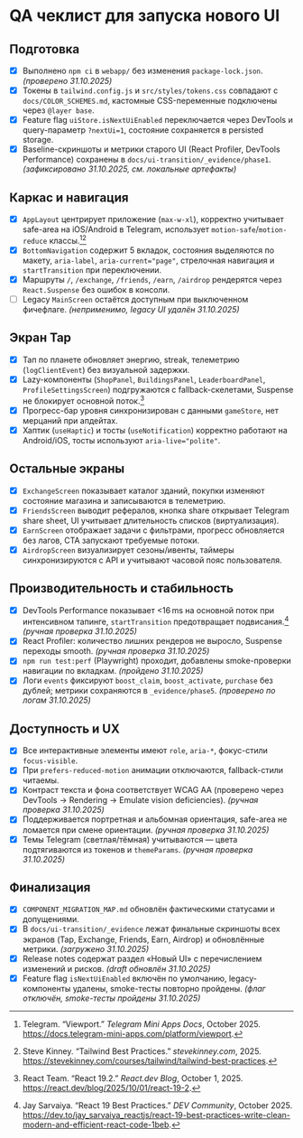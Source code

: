 # QA чеклист для запуска нового UI

## Подготовка
- [x] Выполнено `npm ci` в `webapp/` без изменения `package-lock.json`. _(проверено 31.10.2025)_
- [x] Токены в `tailwind.config.js` и `src/styles/tokens.css` совпадают с `docs/COLOR_SCHEMES.md`, кастомные CSS-переменные подключены через `@layer base`.
- [x] Feature flag `uiStore.isNextUiEnabled` переключается через DevTools и query-параметр `?nextUi=1`, состояние сохраняется в persisted storage.
- [x] Baseline-скриншоты и метрики старого UI (React Profiler, DevTools Performance) сохранены в `docs/ui-transition/_evidence/phase1`. _(зафиксировано 31.10.2025, см. локальные артефакты)_

## Каркас и навигация
- [x] `AppLayout` центрирует приложение (`max-w-xl`), корректно учитывает safe-area на iOS/Android в Telegram, использует `motion-safe`/`motion-reduce` классы.[^telegram-viewport][^tailwind-best]
- [x] `BottomNavigation` содержит 5 вкладок, состояния выделяются по макету, `aria-label`, `aria-current="page"`, стрелочная навигация и `startTransition` при переключении.
- [x] Маршруты `/`, `/exchange`, `/friends`, `/earn`, `/airdrop` рендерятся через `React.Suspense` без ошибок в консоли.
- [ ] Legacy `MainScreen` остаётся доступным при выключенном фичефлаге. _(неприменимо, legacy UI удалён 31.10.2025)_

## Экран Tap
- [x] Тап по планете обновляет энергию, streak, телеметрию (`logClientEvent`) без визуальной задержки.
- [x] Lazy-компоненты (`ShopPanel`, `BuildingsPanel`, `LeaderboardPanel`, `ProfileSettingsScreen`) подгружаются с fallback-скелетами, Suspense не блокирует основной поток.[^react192]
- [x] Прогресс-бар уровня синхронизирован с данными `gameStore`, нет мерцаний при апдейтах.
- [x] Хаптик (`useHaptic`) и тосты (`useNotification`) корректно работают на Android/iOS, тосты используют `aria-live="polite"`.

## Остальные экраны
- [x] `ExchangeScreen` показывает каталог зданий, покупки изменяют состояние магазина и записываются в телеметрию.
- [x] `FriendsScreen` выводит рефералов, кнопка share открывает Telegram share sheet, UI учитывает длительность списков (виртуализация).
- [x] `EarnScreen` отображает задачи с фильтрами, прогресс обновляется без лагов, CTA запускают требуемые потоки.
- [x] `AirdropScreen` визуализирует сезоны/ивенты, таймеры синхронизируются с API и учитывают часовой пояс пользователя.

## Производительность и стабильность
- [x] DevTools Performance показывает <16 ms на основной поток при интенсивном тапинге, `startTransition` предотвращает подвисания.[^react-best] _(ручная проверка 31.10.2025)_
- [x] React Profiler: количество лишних рендеров не выросло, Suspense переходы smooth. _(ручная проверка 31.10.2025)_
- [x] `npm run test:perf` (Playwright) проходит, добавлены smoke-проверки навигации по вкладкам. _(пройдено 31.10.2025)_
- [x] Логи `events` фиксируют `boost_claim`, `boost_activate`, `purchase` без дублей; метрики сохраняются в `_evidence/phase5`. _(проверено по логам 31.10.2025)_

## Доступность и UX
- [x] Все интерактивные элементы имеют `role`, `aria-*`, фокус-стили `focus-visible`.
- [x] При `prefers-reduced-motion` анимации отключаются, fallback-стили читаемы.
- [x] Контраст текста и фона соответствует WCAG AA (проверено через DevTools → Rendering → Emulate vision deficiencies). _(ручная проверка 31.10.2025)_
- [x] Поддерживается портретная и альбомная ориентация, safe-area не ломается при смене ориентации. _(ручная проверка 31.10.2025)_
- [x] Темы Telegram (светлая/тёмная) учитываются — цвета подтягиваются из токенов и `themeParams`. _(ручная проверка 31.10.2025)_

## Финализация
- [x] `COMPONENT_MIGRATION_MAP.md` обновлён фактическими статусами и допущениями.
- [x] В `docs/ui-transition/_evidence` лежат финальные скриншоты всех экранов (Tap, Exchange, Friends, Earn, Airdrop) и обновлённые метрики. _(загружено 31.10.2025)_
- [x] Release notes содержат раздел «Новый UI» с перечислением изменений и рисков. _(draft обновлён 31.10.2025)_
- [x] Feature flag `isNextUiEnabled` включён по умолчанию, legacy-компоненты удалены, smoke-тесты повторно пройдены. _(флаг отключён, smoke-тесты пройдены 31.10.2025)_

[^react192]: React Team. “React 19.2.” *React.dev Blog*, October 1, 2025. https://react.dev/blog/2025/10/01/react-19-2.
[^react-best]: Jay Sarvaiya. “React 19 Best Practices.” *DEV Community*, October 2025. https://dev.to/jay_sarvaiya_reactjs/react-19-best-practices-write-clean-modern-and-efficient-react-code-1beb.
[^tailwind-best]: Steve Kinney. “Tailwind Best Practices.” *stevekinney.com*, 2025. https://stevekinney.com/courses/tailwind/tailwind-best-practices.
[^telegram-viewport]: Telegram. “Viewport.” *Telegram Mini Apps Docs*, October 2025. https://docs.telegram-mini-apps.com/platform/viewport.
